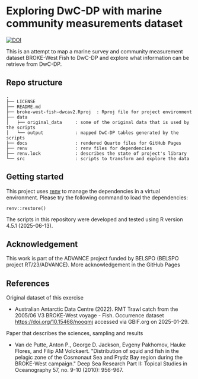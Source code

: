 # Exploring DwC-DP with marine community measurements dataset

[![DOI](https://zenodo.org/badge/916529634.svg)](https://doi.org/10.5281/zenodo.17266065)

This is an attempt to map a marine survey and community measurement dataset BROKE-West Fish to DwC-DP and explore what information can be retrieve from DwC-DP.

## Repo structure

```
.
├── LICENSE
├── README.md
├── broke-west-fish-dwcav2.Rproj  : Rproj file for project environment
├── data
│   ├── original_data     : some of the original data that is used by the scripts
│   └── output            : mapped DwC-DP tables generated by the scripts
├── docs                  : rendered Quarto files for GitHub Pages
├── renv                  : renv files for dependencies
├── renv.lock             : describes the state of project's library
└── src                   : scripts to transform and explore the data
```

## Getting started

This project uses [renv](https://rstudio.github.io/renv/) to manage the dependencies in a virtual environment. Please try the following command to load the dependencies:

```
renv::restore()
```
The scripts in this repository were developed and tested using R version 4.5.1 (2025-06-13).

## Acknowledgement

This work is part of the ADVANCE project funded by BELSPO (BELSPO project RT/23/ADVANCE). More acknowledgement in the GitHub Pages

## References

Original dataset of this exercise

- Australian Antarctic Data Centre (2022). RMT Trawl catch from the 2005/06 V3 BROKE-West voyage - Fish. Occurrence dataset https://doi.org/10.15468/nooqmj accessed via GBIF.org on 2025-01-29. 

Paper that describes the sciences, sampling and results

- Van de Putte, Anton P., George D. Jackson, Evgeny Pakhomov, Hauke Flores, and Filip AM Volckaert. "Distribution of squid and fish in the pelagic zone of the Cosmonaut Sea and Prydz Bay region during the BROKE-West campaign." Deep Sea Research Part II: Topical Studies in Oceanography 57, no. 9-10 (2010): 956-967.